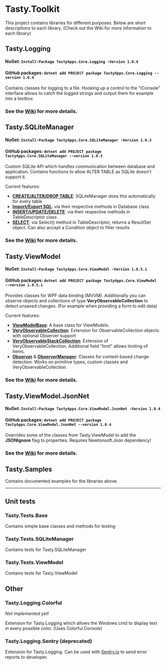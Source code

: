 # Tasty.Toolkit

This project contains libraries for different purposes. Below are short descriptions to each library. (Check out the Wiki for more information to each library)

## Tasty.Logging
#### NuGet: `Install-Package TastyApps.Core.Logging -Version 1.0.4`
#### GitHub packages: `dotnet add PROJECT package TastyApps.Core.Logging --version 1.0.4`

Contains classes for logging to a file. 
Hooking up a control to the "IConsole" interface allows to catch the logged strings and output them for example into a textbox.

### See the [Wiki](https://github.com/BlackTasty/Tasty.Toolkit/wiki/Tasty.Logging) for more details.

## Tasty.SQLiteManager
#### NuGet: `Install-Package TastyApps.Core.SQLiteManager -Version 1.0.3`
#### GitHub packages: `dotnet add PROJECT package TastyApps.Core.SQLiteManager --version 1.0.3`

Custom SQLite API which handles communication between database and application. Contains functions to allow ALTER TABLE as SQLite doesn't support it.

Current features:
- [**CREATE/ALTER/DROP TABLE**](): SQLiteManager does this automatically for every table
- [**Import/Export SQL**](): via their respective methods in Database class
- [**INSERT/UPDATE/DELETE**](): via their respective methods in TableDescriptor class
- [**SELECT**](): via Select() method in TableDescriptor, returns a ResultSet object. Can also accept a Condition object to filter results

### See the [Wiki](https://github.com/BlackTasty/Tasty.Toolkit/wiki/Tasty.SQLiteManager) for more details.

## Tasty.ViewModel
#### NuGet: `Install-Package TastyApps.Core.ViewModel -Version 1.0.5.1`
#### GitHub packages: `dotnet add PROJECT package TastyApps.Core.ViewModel --version 1.0.5.1`

Provides classes for WPF data binding (MVVM). Additionally you can observe objects and collections of type **VeryObservableCollection** to detect unsaved changes. (For example when providing a form to edit data)

Current features:
- [**ViewModelBase**](): A base class for ViewModels.
- [**VeryObservableCollection**](): Extension for ObservableCollection<T> objects with optional Observer support
- [**VeryObservableStackCollection**](): Extension of VeryObservableCollection<T>. Additional field "limit" allows limiting of items.
- [**Observer**]() & [**ObserverManager**](): Classes for context-based change detection. Works on primitive types, custom classes and VeryObservableCollection<T>.

### See the [Wiki](https://github.com/BlackTasty/Tasty.Toolkit/wiki/Tasty.ViewModel) for more details.

## Tasty.ViewModel.JsonNet
#### NuGet: `Install-Package TastyApps.Core.ViewModel.JsonNet -Version 1.0.4`
#### GitHub packages: `dotnet add PROJECT package TastyApps.Core.ViewModel.JsonNet --version 1.0.4`
  
Overrides some of the classes from Tasty.ViewModel to add the **JSONIgnore** flag to properties. Requires Newtonsoft.Json dependency!

### See the [Wiki](https://github.com/BlackTasty/Tasty.Toolkit/wiki/ViewModel---Collections-&-Newtonsoft.Json) for more details.
  
## Tasty.Samples
Contains documented examples for the libraries above.
  
***

## Unit tests

### Tasty.Tests.Base
Contains simple base classes and methods for testing

### Tasty.Tests.SQLiteManager
Contains tests for Tasty.SQLiteManager

### Tasty.Tests.ViewModel
Contains tests for Tasty.ViewModel
  
## Other

### Tasty.Logging.Colorful
*Not implemented yet!*

Extension for Tasty.Logging which allows the Windows cmd to display text in every possible color. (Uses Colorful.Console)

### Tasty.Logging.Sentry (deprecated)
Extension for Tasty.Logging. Can be used with [Sentry.io](https://sentry.io/welcome/) to send error reports to developer. 

